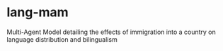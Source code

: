 # lang-mam
Multi-Agent Model detailing the effects of immigration into a country on language distribution and bilingualism
